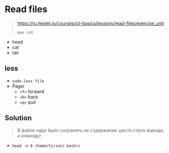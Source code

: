 # Read files

> https://ru.hexlet.io/courses/cli-basics/lessons/read-files/exercise_unit
>
> `man cat`

- head
- cat
- tail

## less

- `sudo less file`
- Pager
  - `<f>` forward
  - `<b>` back
  - `<q>` quit

## Solution

> В файле надо было сохранять не содержание шести строк вывода, а команду!

- `head -n 6 /home/tirion/.bashrc`
  